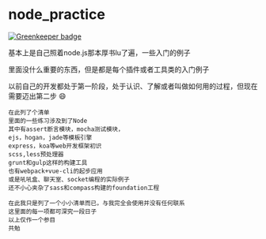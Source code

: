 # node_practice

[![Greenkeeper badge](https://badges.greenkeeper.io/Kelier/node_practice.svg)](https://greenkeeper.io/)

基本上是自己照着node.js那本厚书lu了遍，一些入门的例子

里面没什么重要的东西，但是都是每个插件或者工具类的入门例子

以前自己的开发都处于第一阶段，处于认识、了解或者叫做如何用的过程，但现在需要迈出第二步 :smile:

```
在此列了个清单
里面的一些练习涉及到了Node
其中有assert断言模块，mocha测试模块，
ejs，hogan，jade等模板引擎
express，koa等web开发框架初识
scss,less预处理器
grunt和gulp这样的构建工具
也有webpack+vue-cli的起步应用
或是吼吼盒、聊天室、socket编程的实际例子
还不小心夹杂了sass和compass构建的foundation工程

在此我只是列了一个小小清单而已，与我完全会使用并没有任何联系
这里面的每一项都可深究一段日子
以上仅作一个参目
共勉

```
